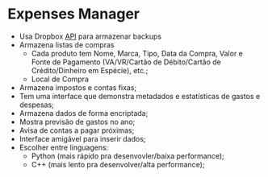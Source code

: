 # Expenses Manager
+ Usa Dropbox [API](https://dropbox.github.io/dropbox-api-v2-explorer/) para armazenar backups
+ Armazena listas de compras
	+ Cada produto tem Nome, Marca, Tipo, Data da Compra, Valor e Fonte de Pagamento (VA/VR/Cartão de Débito/Cartão de Crédito/Dinheiro em Espécie), etc.;
	+ Local de Compra
+ Armazena impostos e contas fixas;
+ Tem uma interface que demonstra metadados e estatísticas de gastos e despesas;
+ Armazena dados de forma encriptada;
+ Mostra previsão de gastos no ano;
+ Avisa de contas a pagar próximas;
+ Interface amigável para inserir dados;
+ Escolher entre linguagens:
	+ Python (mais rápido pra desenvovler/baixa performance);
	+ C++ (mais lento pra desenvolver/alta performance);